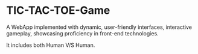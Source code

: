 # TIC-TAC-TOE-Game

A WebApp implemented with dynamic, user-friendly interfaces, interactive gameplay, showcasing proficiency in front-end technologies.

It includes both Human V/S Human.

